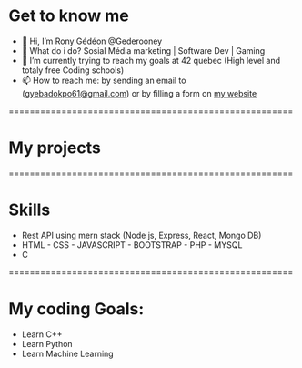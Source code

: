 # Get to know me

- 👋 Hi, I’m Rony Gédéon @Gederooney
- 👀 What do i do? Sosial Média marketing | Software Dev | Gaming
- 🌱 I’m currently trying to reach my goals at 42 quebec (High level and totaly free Coding schools)
- 📫 How to reach me: by sending an email to (gyebadokpo61@gmail.com) or  by filling a form on [my website](/)

======================================================
# My projects

======================================================
# Skills

- Rest API using mern stack (Node js, Express, React, Mongo DB)
- HTML - CSS - JAVASCRIPT - BOOTSTRAP - PHP - MYSQL
- C 

======================================================
# My coding Goals:

- Learn C++
- Learn Python
- Learn Machine Learning
<!---
Gederooney/Gederooney is a ✨ special ✨ repository because its `README.md` (this file) appears on your GitHub profile.
You can click the Preview link to take a look at your changes.
--->
